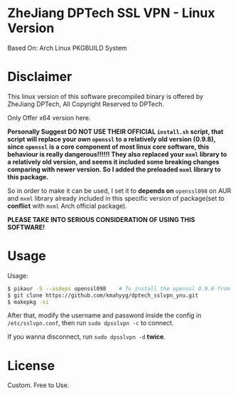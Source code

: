# ZheJiang DPTech SSL VPN - Linux Version

Based On: Arch Linux PKGBUILD System

# Disclaimer

This linux version of this software precompiled binary is offered by ZheJiang DPTech, All Copyright Reserved to DPTech.

Only Offer x64 version here. 

**Personally Suggest DO NOT USE THEIR OFFICIAL `install.sh` script, that script will replace your own `openssl` to a relatively old version (0.9.8), since `openssl` is a core component of most linux core software, this behaviour is really dangerous!!!!!! They also replaced your `mxml` library to a relatively old version, and seems it included some breaking changes comparing with newer version. So I added the preloaded `mxml` library to this package.**

So in order to make it can be used, I set it to **depends on**  `openssl098` on AUR and `mxml` library already included in this specific version of package(set to **conflict** with `mxml` Arch official package).

**PLEASE TAKE INTO SERIOUS CONSIDERATION OF USING THIS SOFTWARE!**

# Usage

Usage:

```bash
$ pikaur -S --asdeps openssl098    # To install the openssl 0.9.8 from AUR
$ git clone https://github.com/kmahyyg/dptech_sslvpn_ynu.git
$ makepkg -si
```

After that, modify the username and password inside the config in `/etc/sslvpn.conf`, then run `sudo dpsslvpn -c` to connect.

If you wanna disconnect, run `sudo dpsslvpn -d` **twice**.

# License

Custom. Free to Use.

